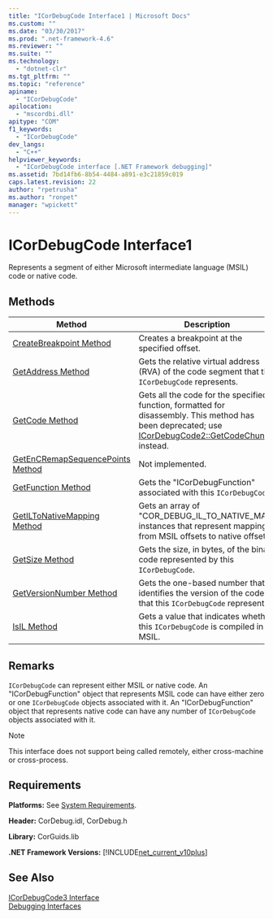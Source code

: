 ```yaml
---
title: "ICorDebugCode Interface1 | Microsoft Docs"
ms.custom: ""
ms.date: "03/30/2017"
ms.prod: ".net-framework-4.6"
ms.reviewer: ""
ms.suite: ""
ms.technology: 
  - "dotnet-clr"
ms.tgt_pltfrm: ""
ms.topic: "reference"
apiname: 
  - "ICorDebugCode"
apilocation: 
  - "mscordbi.dll"
apitype: "COM"
f1_keywords: 
  - "ICorDebugCode"
dev_langs: 
  - "C++"
helpviewer_keywords: 
  - "ICorDebugCode interface [.NET Framework debugging]"
ms.assetid: 7bd14fb6-8b54-4484-a891-e3c21859c019
caps.latest.revision: 22
author: "rpetrusha"
ms.author: "ronpet"
manager: "wpickett"
---
```

# ICorDebugCode Interface1
Represents a segment of either Microsoft intermediate language (MSIL) code or native code.  
  
## Methods  
  
|Method|Description|  
|------------|-----------------|  
|[CreateBreakpoint Method](../../../../docs/framework/unmanaged-api/debugging/icordebugcode-createbreakpoint-method.md)|Creates a breakpoint at the specified offset.|  
|[GetAddress Method](../../../../docs/framework/unmanaged-api/debugging/icordebugcode-getaddress-method.md)|Gets the relative virtual address (RVA) of the code segment that this `ICorDebugCode` represents.|  
|[GetCode Method](../../../../docs/framework/unmanaged-api/debugging/icordebugcode-getcode-method.md)|Gets all the code for the specified function, formatted for disassembly. This method has been deprecated; use [ICorDebugCode2::GetCodeChunks](../../../../docs/framework/unmanaged-api/debugging/icordebugcode2-getcodechunks-method.md) instead.|  
|[GetEnCRemapSequencePoints Method](../../../../docs/framework/unmanaged-api/debugging/icordebugcode-getencremapsequencepoints-method.md)|Not implemented.|  
|[GetFunction Method](../../../../docs/framework/unmanaged-api/debugging/icordebugcode-getfunction-method.md)|Gets the "ICorDebugFunction" associated with this `ICorDebugCode`.|  
|[GetILToNativeMapping Method](../../../../docs/framework/unmanaged-api/debugging/icordebugcode-getiltonativemapping-method.md)|Gets an array of "COR_DEBUG_IL_TO_NATIVE_MAP" instances that represent mappings from MSIL offsets to native offsets.|  
|[GetSize Method](../../../../docs/framework/unmanaged-api/debugging/icordebugcode-getsize-method.md)|Gets the size, in bytes, of the binary code represented by this `ICorDebugCode`.|  
|[GetVersionNumber Method](../../../../docs/framework/unmanaged-api/debugging/icordebugcode-getversionnumber-method.md)|Gets the one-based number that identifies the version of the code that this `ICorDebugCode` represents.|  
|[IsIL Method](../../../../docs/framework/unmanaged-api/debugging/icordebugcode-isil-method.md)|Gets a value that indicates whether this `ICorDebugCode` is compiled in MSIL.|  
  
## Remarks  
 `ICorDebugCode` can represent either MSIL or native code. An "ICorDebugFunction" object that represents MSIL code can have either zero or one `ICorDebugCode` objects associated with it. An "ICorDebugFunction" object that represents native code can have any number of `ICorDebugCode` objects associated with it.  
  
> [!NOTE]
>  This interface does not support being called remotely, either cross-machine or cross-process.  
  
## Requirements  
 **Platforms:** See [System Requirements](../../../../docs/framework/getting-started/system-requirements.md).  
  
 **Header:** CorDebug.idl, CorDebug.h  
  
 **Library:** CorGuids.lib  
  
 **.NET Framework Versions:** [!INCLUDE[net_current_v10plus](../../../../includes/net-current-v10plus-md.md)]  
  
## See Also  
    
 [ICorDebugCode3 Interface](../../../../docs/framework/unmanaged-api/debugging/icordebugcode3-interface.md)   
 [Debugging Interfaces](../../../../docs/framework/unmanaged-api/debugging/debugging-interfaces.md)